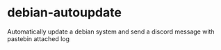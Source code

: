 # debian-autoupdate
Automatically update a debian system and send a discord message with pastebin attached log

